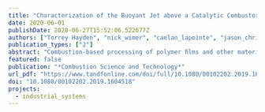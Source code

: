 ```yaml
---
title: "Characterization of the Buoyant Jet above a Catalytic Combustor Using Wavelength Modulation Spectroscopy"
date: 2020-06-01
publishDate: 2020-06-27T15:52:06.522677Z
authors: ["Torrey Hayden", "nick_wimer", "caelan_lapointe", "jason_christopher", "sid_nigam", "Ani Upadhye", "Mark Strobel", "peter_hamlington", "greg_rieker"]
publication_types: ["2"]
abstract: "Combustion-based processing of polymer ﬁlms and other materials often requires temporal and spatial uniformity of the combustor. We characterize the temperature and H2O mole fraction of the buoyant jet above a rectangular iron-chromium catalytic combustor using diode-laser wavelength modulation spectroscopy (WMS). The sensor is ﬁrst validated in a tube furnace under known conditions. It is then used to characterize the temporal and spatial variation of the ﬂow exiting the combustor. The H2 O mole fraction measurements incorporate a new pathlength correction approach that uses computational ﬂuid dynamics to account for the changes in jet width. We observe 3% temporal variation of temperature over 60 s and 7% spatial variation along the length of the burner. Vertical proﬁles indicate that additional combustion is likely occurring above the catalytic surface under certain operating conditions. This type of characterization can be used for optimizing the combustor for a variety of catalytic combustion applications."
featured: false
publication: "*Combustion Science and Technology*"
url_pdf: "https://www.tandfonline.com/doi/full/10.1080/00102202.2019.1604518"
doi: "10.1080/00102202.2019.1604518"
projects:
  - industrial_systems
---
```


